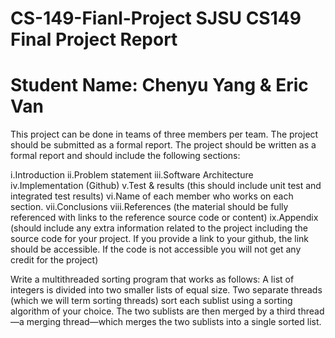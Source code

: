 # CS-149-Fianl-Project     SJSU  CS149 Final Project Report 
# Student Name: Chenyu Yang & Eric Van 


This project can be done in teams of three members per team. The project should be submitted as a formal report.
The project should be written as a formal report and should include the following sections:

i.Introduction
ii.Problem statement
iii.Software Architecture
iv.Implementation (Github)
v.Test & results (this should include unit test and integrated test results)
vi.Name of each member who works on each section.
vii.Conclusions
viii.References (the material should be fully referenced with links to the reference source code or content)
ix.Appendix (should include any extra information related to the project including the source code for your project. If you provide a link to your github, the link should be accessible. If the code is not accessible you will not get any credit for the project)


Write a multithreaded sorting program that works as follows: A list of integers is divided into two smaller lists of equal size. Two separate threads (which we will term sorting threads) sort each sublist using a sorting algorithm of your choice. The two sublists are then merged by a third thread—a merging thread—which merges the two sublists into a single sorted list.


